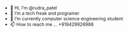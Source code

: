 - 👋 Hi, I’m @rudra_patel
- 👀 I’m a tech freak and programer  
- 🌱 I’m currently  computer science engineering student
- 📫 How to reach me ... +919429926988

<!---
rudra172001/rudra172001 is a ✨ special ✨ repository because its `README.md` (this file) appears on your GitHub profile.
You can click the Preview link to take a look at your changes.
--->
